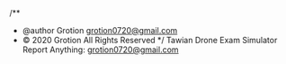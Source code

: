 /**
 * @author Grotion <grotion0720@gmail.com>
 * © 2020 Grotion All Rights Reserved
 */
Tawian Drone Exam Simulator
Report Anything: grotion0720@gmail.com

